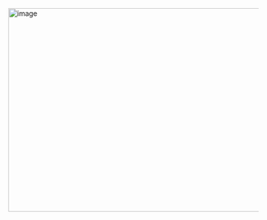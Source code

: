 <img width="728" height="410" alt="image" src="https://github.com/user-attachments/assets/0cade480-99f9-4784-8ca5-7d07b9252b0c" />
